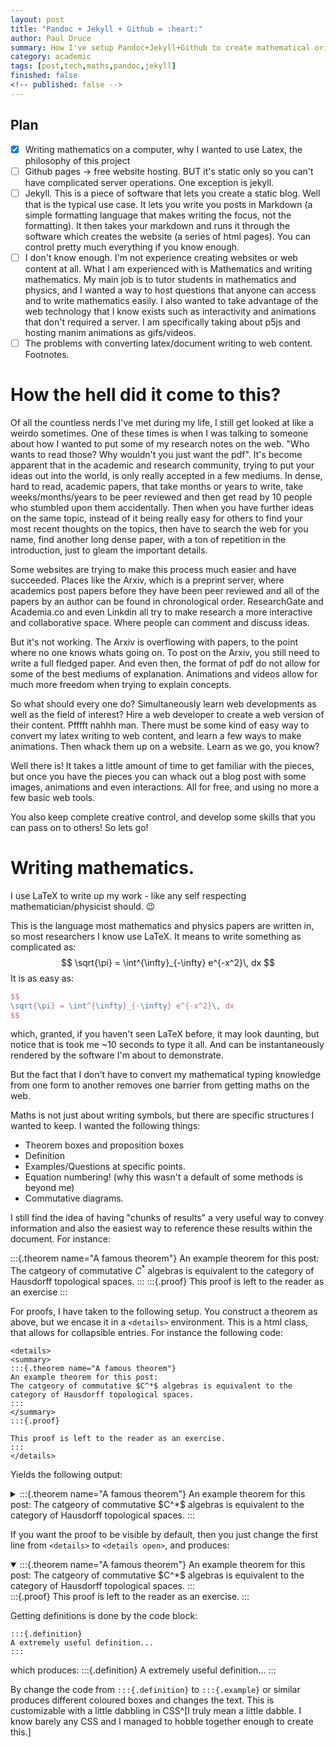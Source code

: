 ```yaml
---
layout: post
title: "Pandoc + Jekyll + Github = :heart:"
author: Paul Druce
summary: How I've setup Pandoc+Jekyll+Github to create mathematical oriented content for the web. For free!
category: academic
tags: [post,tech,maths,pandoc,jekyll]
finished: false
<!-- published: false -->
---
```


## Plan

- [x] Writing mathematics on a computer, why I wanted to use Latex, the philosophy of this project
- [ ] Github pages -> free website hosting. BUT it's static only so you can't have complicated server operations. One exception is jekyll.
- [ ] Jekyll. This is a piece of software that lets you create a static blog. Well that is the typical use case. It lets you write you posts in Markdown (a simple formatting language that makes writing the focus, not the formatting). It then takes your markdown and runs it through the software which creates the website (a series of html pages). You can control pretty much everything if you know enough.
- [ ] I don't know enough. I'm not experience creating websites or web content at all. What I am experienced with is Mathematics and writing mathematics. My main job is to tutor students in mathematics and physics, and I wanted a way to host questions that anyone can access and to write mathematics easily. I also wanted to take advantage of the web technology that I know exists such as interactivity and animations that don't required a server. I am specifically taking about p5js and hosting manim animations as gifs/videos.
- [ ] The problems with converting latex/document writing to web content. Footnotes.

# How the hell did it come to this?

Of all the countless nerds I've met during my life, I still get looked at like a weirdo sometimes. One of these times is when I was talking to someone about how I wanted to put some of my research notes on the web. "Who wants to read those? Why wouldn't you just want the pdf". It's become apparent that in the academic and research community, trying to put your ideas out into the world, is only really accepted in a few mediums. In dense, hard to read, academic papers, that take months or years to write, take weeks/months/years to be peer reviewed and then get read by 10 people who stumbled upon them accidentally.
Then when you have further ideas on the same topic, instead of it being really easy for others to find your most recent thoughts on the topics, then have to search the web for you name, find another long dense paper, with a ton of repetition in the introduction, just to gleam the important details.

Some websites are trying to make this process much easier and have succeeded. Places like the Arxiv, which is a preprint server, where academics post papers before they have been peer reviewed and all of the papers by an author can be found in chronological order. ResearchGate and Academia.co and even Linkdin all try to make research a more interactive and collaborative space. Where people can comment and discuss ideas.

But it's not working. The Arxiv is overflowing with papers, to the point where no one knows whats going on. To post on the Arxiv, you still need to write a full fledged paper. And even then, the format of pdf do not allow for some of the best mediums of explanation. Animations and videos allow for much more freedom when trying to explain concepts.

So what should every one do? Simultaneously learn web developments as well as the field of interest? Hire a web developer to create a web version of their content. Pfffft nahhh man. There must be some kind of easy way to convert my latex writing to web content, and learn a few ways to make animations. Then whack them up on a website. Learn as we go, you know?

Well there is! It takes a little amount of time to get familiar with the pieces, but once you have the pieces you can whack out a blog post with some images, animations and even interactions. All for free, and using no more a few basic web tools.

You also keep complete creative control, and develop some skills that you can pass on to others! So lets go!

# Writing mathematics.

I use LaTeX to write up my work - like any self respecting mathematician/physicist should. :wink:

This is the language most mathematics and physics papers are written in, so most researchers I know use LaTeX. It means to write something as complicated as:
$$
\sqrt{\pi} = \int^{\infty}_{-\infty} e^{-x^2}\, dx
$$
It is as easy as:
```latex
$$
\sqrt{\pi} = \int^{\infty}_{-\infty} e^{-x^2}\, dx
$$
```

which, granted, if you haven't seen LaTeX before, it may look daunting, but notice that is took me ~10 seconds to type it all. And can be instantaneously rendered by the software I'm about to demonstrate.

But the fact that I don't have to convert my mathematical typing knowledge from one form to another removes one barrier from getting maths on the web.

Maths is not just about writing symbols, but there are specific structures I wanted to keep.
I wanted the following things:

- Theorem boxes and proposition boxes
- Definition
- Examples/Questions at specific points.
- Equation numbering! (why this wasn't a default of some methods is beyond me)
- Commutative diagrams.

I still find the idea of having "chunks of results" a very useful way to convey information and also the easiest way to reference these results within the document. For instance:

:::{.theorem name="A famous theorem"}
An example theorem for this post:
The catgeory of commutative $C^*$ algebras is equivalent to the category of Hausdorff topological spaces.
:::
:::{.proof}
This proof is left to the reader as an exercise
:::


For proofs, I have taken to the following setup. You construct a theorem as above, but we encase it in a ```<details>``` environment. This is a html class, that allows for collapsible entries. For instance the following code:

```
<details>
<summary>
:::{.theorem name="A famous theorem"}
An example theorem for this post:
The catgeory of commutative $C^*$ algebras is equivalent to the
category of Hausdorff topological spaces.
:::
</summary>
:::{.proof}

This proof is left to the reader as an exercise.
:::
</details>
```
Yields the following output:
<details>
<summary>
:::{.theorem name="A famous theorem"}
An example theorem for this post:
The catgeory of commutative $C^*$ algebras is equivalent to the
category of Hausdorff topological spaces.
:::
</summary>
:::{.proof}

This proof is left to the reader as an exercise.
:::
</details>

If you want the proof to be visible by default, then you just change the first line from ```<details>``` to ```<details open>```, and produces:

<details open>
<summary>
:::{.theorem name="A famous theorem"}
An example theorem for this post:
The catgeory of commutative $C^*$ algebras is equivalent to the
category of Hausdorff topological spaces.
:::
</summary>
:::{.proof}
This proof is left to the reader as an exercise.
:::
</details>

Getting definitions is done by the code block:
```
:::{.definition}
A extremely useful definition...
:::
```
which produces:
:::{.definition}
A extremely useful definition...
:::

By change the code from ```:::{.definition}``` to ```:::{.example}``` or similar produces different coloured boxes and changes the text. This is customizable with a little dabbling in CSS^[I truly mean a little dabble. I know barely any CSS and I managed to hobble together enough to create this.]
